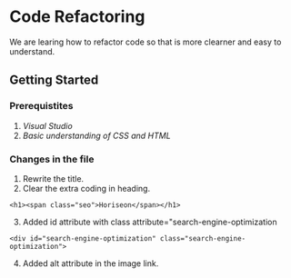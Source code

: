# Code Refactoring 
We are learing how to refactor code so that is more clearner and easy to understand.

## Getting Started

### Prerequistites 
1. *Visual Studio*
2. *Basic understanding of CSS and HTML*

### Changes in the file
1. Rewrite the title.
2. Clear the extra coding in  heading.
```
<h1><span class="seo">Horiseon</span></h1>
```
3. Added id attribute with class attribute="search-engine-optimization
```
<div id="search-engine-optimization" class="search-engine-optimization">
```
4. Added alt attribute in the image link.

